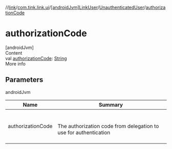 //[link](../../../index.md)/[com.tink.link.ui](../../index.md)/[[androidJvm]LinkUser](../index.md)/[UnauthenticatedUser](index.md)/[authorizationCode](authorization-code.md)



# authorizationCode  
[androidJvm]  
Content  
val [authorizationCode](authorization-code.md): [String](https://kotlinlang.org/api/latest/jvm/stdlib/kotlin/-string/index.html)  
More info  


## Parameters  
  
androidJvm  
  
|  Name|  Summary| 
|---|---|
| <a name="com.tink.link.ui/LinkUser.UnauthenticatedUser/authorizationCode/#/PointingToDeclaration/"></a>authorizationCode| <a name="com.tink.link.ui/LinkUser.UnauthenticatedUser/authorizationCode/#/PointingToDeclaration/"></a><br><br>The authorization code from delegation to use for authentication<br><br>
  
  



